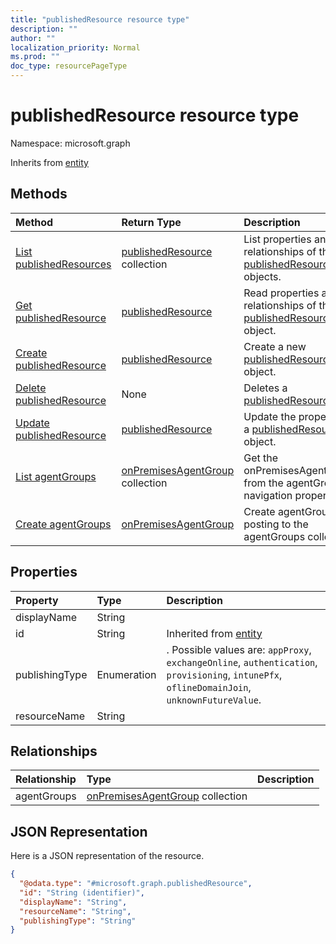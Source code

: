```yaml
---
title: "publishedResource resource type"
description: ""
author: ""
localization_priority: Normal
ms.prod: ""
doc_type: resourcePageType
---
```


# publishedResource resource type


Namespace: microsoft.graph




Inherits from [entity](../resources/entity.md)

## Methods
|Method|Return Type|Description|
|:---|:---|:---|
|[List publishedResources](../api/publishedresource-list.md)|[publishedResource](../resources/publishedresource.md) collection|List properties and relationships of the [publishedResource](../resources/publishedresource.md) objects.|
|[Get publishedResource](../api/publishedresource-get.md)|[publishedResource](../resources/publishedresource.md)|Read properties and relationships of the [publishedResource](../resources/publishedresource.md) object.|
|[Create publishedResource](../api/publishedresource-create.md)|[publishedResource](../resources/publishedresource.md)|Create a new [publishedResource](../resources/publishedresource.md) object.|
|[Delete publishedResource](../api/publishedresource-delete.md)|None|Deletes a [publishedResource](../resources/publishedresource.md).|
|[Update publishedResource](../api/publishedresource-update.md)|[publishedResource](../resources/publishedresource.md)|Update the properties of a [publishedResource](../resources/publishedresource.md) object.|
|[List agentGroups](../api/publishedresource-list-agentgroups.md)|[onPremisesAgentGroup](../resources/onpremisesagentgroup.md) collection|Get the onPremisesAgentGroups from the agentGroups navigation property.|
|[Create agentGroups](../api/publishedresource-post-agentgroups.md)|[onPremisesAgentGroup](../resources/onpremisesagentgroup.md)|Create agentGroups by posting to the agentGroups collection.|

## Properties
|Property|Type|Description|
|:---|:---|:---|
|displayName|String||
|id|String| Inherited from [entity](../resources/entity.md)|
|publishingType|Enumeration|. Possible values are: `appProxy`, `exchangeOnline`, `authentication`, `provisioning`, `intunePfx`, `oflineDomainJoin`, `unknownFutureValue`.|
|resourceName|String||

## Relationships
|Relationship|Type|Description|
|:---|:---|:---|
|agentGroups|[onPremisesAgentGroup](../resources/onpremisesagentgroup.md) collection||

## JSON Representation
Here is a JSON representation of the resource.
<!-- {
  "blockType": "resource",
  "keyProperty": "id",
  "@odata.type": "microsoft.graph.publishedResource",
  "baseType": "microsoft.graph.entity",
  "openType": false
}
-->
``` json
{
  "@odata.type": "#microsoft.graph.publishedResource",
  "id": "String (identifier)",
  "displayName": "String",
  "resourceName": "String",
  "publishingType": "String"
}
```

